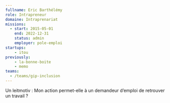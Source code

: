 ```yaml
---
fullname: Eric Barthélémy
role: Intrapreneur
domaine: Intraprenariat
missions:
  - start: 2015-05-01
    end: 2022-12-31
    status: admin
    employer: pole-emploi
startups:
    - itou
previously:
    - la-bonne-boite
    - memo
teams:
  - /teams/gip-inclusion
---
```


Un leitmotiv : Mon action permet-elle à un demandeur d’emploi de retrouver un travail ?

